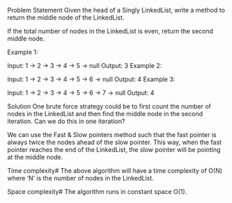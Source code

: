 Problem Statement
Given the head of a Singly LinkedList, write a method to return the middle node of the LinkedList.

If the total number of nodes in the LinkedList is even, return the second middle node.

Example 1:

Input: 1 -> 2 -> 3 -> 4 -> 5 -> null
Output: 3
Example 2:

Input: 1 -> 2 -> 3 -> 4 -> 5 -> 6 -> null
Output: 4
Example 3:

Input: 1 -> 2 -> 3 -> 4 -> 5 -> 6 -> 7 -> null
Output: 4

Solution
One brute force strategy could be to first count the number of nodes in the LinkedList and then find the middle node in the second iteration. 
Can we do this in one iteration?

We can use the Fast & Slow pointers method such that the fast pointer is always twice the nodes ahead of the slow pointer. 
This way, when the fast pointer reaches the end of the LinkedList, the slow pointer will be pointing at the middle node.

Time complexity#
The above algorithm will have a time complexity of O(N) where ‘N’ is the number of nodes in the LinkedList.

Space complexity#
The algorithm runs in constant space O(1).